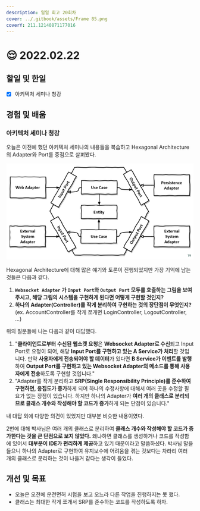 ```yaml
---
description: 일일 회고 20회차
cover: ../.gitbook/assets/Frame 85.png
coverY: 211.12140871177016
---
```


# 😌 2022.02.22

## 할일 및 한일

* [x] 아키텍처 세미나 청강

## 경험 및 배움

### 아키텍처 세미나 청강

오늘은 이전에 했던 아키텍처 세미나의 내용들을 복습하고 Hexagonal Architecture의 Adapter와 Port를 중점으로 살펴봤다.

![Hexagonal Architecture](<../.gitbook/assets/image (2) (1) (1) (1).png>)

Hexagonal Architecture에 대해 많은 얘기와 토론이 진행되었지만 가장 기억에 남는 것들은 다음과 같다.

1. **`Websocket Adapter` 가 `Input Port`와 `Output Port` 모두를 호출하는 그림을 보여주시고, 해당 그림의 시스템을 구현하게 된다면 어떻게 구현할 것인지?**
2. **하나의 Adapter(Controller)를 작게 분리하여 구현하는 것의 장단점이 무엇인지?** (ex. AccountController를 작게 쪼개면 LoginController, LogoutController, ...)



위의 질문들에 나는 다음과 같이 대답했다.

1. "**클라이언트로부터 수신된 웹소켓 요청**은 **Websocket Adapter로 수신**되고 Input Port로 요청이 되어, 해당 **Input Port를 구현하고 있는 A Service가 처리**할 것입니다. 만약 **사용자에게 전송되어야 할 데이터**가 있다면 **B Service가 이벤트를 발행**하여 **Output Port를 구현하고 있는 Websocket Adapter의 메소드를 통해 사용자에게 전송**하도록 구현할 것입니다."
2. "Adapter를 작게 분리하고 **SRP(Single Responsibility Principle)를 준수하여 구현하면, 응집도가 증가**하게 되어 하나의 수정사항에 대해서 여러 곳을 수정할 필요가 없는 장점이 있습니다. 하지만 하나의 Adapter가 **여러 개의 클래스로 분리되므로 클래스 개수와 작성해야 할 코드가 증가**하게 되는 단점이 있습니다."



내 대답 외에 다양한 의견이 있었지만 대부분 비슷한 내용이였다.&#x20;

2번에 대해 박사님은 여러 개의 클래스로 분리하여 **클래스 개수와 작성해야 할 코드가 증가한다는 것을 큰 단점으로 보지 않았다.** 왜냐하면 클래스를 생성하거나 코드를 작성함에 있어서 **대부분이 IDE가 편리하게 제공**하고 있기 때문이라고 말씀하셨다. 박사님 말을 들으니 하나의 Adapter로 구현하여 유지보수에 어려움을 겪는 것보다는 차라리 여러 개의 클래스로 분리하는 것이 나을거 같다는 생각이 들었다.



## 개선 및 목표

* 오늘은 오전에 운전면허 시험을 보고 오느라 다른 작업을 진행하지는 못 했다.
* 클래스는 최대한 작게 쪼개서 SRP를 준수하는 코드를 작성하도록 하자.

